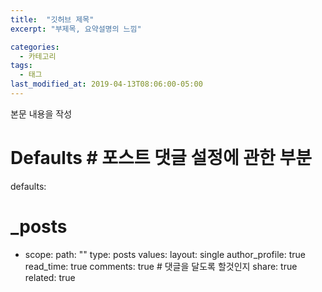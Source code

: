 ```yaml
---
title:  "깃허브 제목"
excerpt: "부제목, 요약설명의 느낌"

categories:
  - 카테고리
tags:
  - 태그
last_modified_at: 2019-04-13T08:06:00-05:00
---
```


본문 내용을 작성

# Defaults # 포스트 댓글 설정에 관한 부분
defaults:
  # _posts
  - scope:
      path: ""
      type: posts
    values:
      layout: single
      author_profile: true
      read_time: true
      comments: true # 댓글을 달도록 할것인지
      share: true
      related: true
